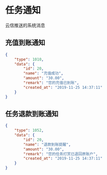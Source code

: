 # 任务通知

云信推送的系统消息

## 充值到账通知

```json
{
    "type": 1010,
    "data": {
        "id": 20,
        "name": "充值成功",
        "amount": "30.00",
        "remark": "您的充值已到账",
        "created_at": "2019-11-25 14:37:11"
    }
}
```

## 任务退款到账通知

```json
{
    "type": 1052,
    "data": {
        "id": 20,
        "name": "退款到账提醒",
        "amount": "30.00",
        "remark": "您的任务打赏已退回原账户",
        "created_at": "2019-11-25 14:37:11"
    }
}
```
